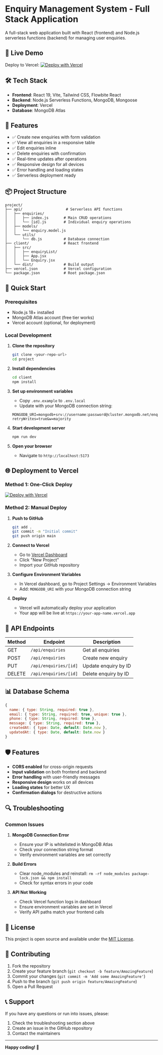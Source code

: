 # Enquiry Management System - Full Stack Application

A full-stack web application built with React (frontend) and Node.js serverless functions (backend) for managing user enquiries.

## 🚀 Live Demo

Deploy to Vercel: [![Deploy with Vercel](https://vercel.com/button)](https://vercel.com/new/clone?repository-url=https://github.com/yourusername/your-repo-name)

## 🛠️ Tech Stack

- **Frontend**: React 19, Vite, Tailwind CSS, Flowbite React
- **Backend**: Node.js Serverless Functions, MongoDB, Mongoose
- **Deployment**: Vercel
- **Database**: MongoDB Atlas

## 🌟 Features

- ✅ Create new enquiries with form validation
- ✅ View all enquiries in a responsive table
- ✅ Edit enquiries inline
- ✅ Delete enquiries with confirmation
- ✅ Real-time updates after operations
- ✅ Responsive design for all devices
- ✅ Error handling and loading states
- ✅ Serverless deployment ready

## 📦 Project Structure

```
project/
├── api/                    # Serverless API functions
│   ├── enquiries/
│   │   ├── index.js       # Main CRUD operations
│   │   └── [id].js        # Individual enquiry operations
│   ├── models/
│   │   └── enquiry.model.js
│   └── utils/
│       └── db.js          # Database connection
├── client/                # React frontend
│   ├── src/
│   │   ├── enquiryList/
│   │   ├── App.jsx
│   │   └── Enquiry.jsx
│   └── dist/              # Build output
├── vercel.json            # Vercel configuration
└── package.json           # Root package.json
```

## 🚀 Quick Start

### Prerequisites

- Node.js 18+ installed
- MongoDB Atlas account (free tier works)
- Vercel account (optional, for deployment)

### Local Development

1. **Clone the repository**
   ```bash
   git clone <your-repo-url>
   cd project
   ```

2. **Install dependencies**
   ```bash
   cd client
   npm install
   ```

3. **Set up environment variables**
   - Copy `.env.example` to `.env.local`
   - Update with your MongoDB connection string:
   ```
   MONGODB_URI=mongodb+srv://username:password@cluster.mongodb.net/enquiry_db?retryWrites=true&w=majority
   ```

4. **Start development server**
   ```bash
   npm run dev
   ```

5. **Open your browser**
   - Navigate to `http://localhost:5173`

## 🌐 Deployment to Vercel

### Method 1: One-Click Deploy

[![Deploy with Vercel](https://vercel.com/button)](https://vercel.com/new/clone?repository-url=https://github.com/yourusername/your-repo-name)

### Method 2: Manual Deploy

1. **Push to GitHub**
   ```bash
   git add .
   git commit -m "Initial commit"
   git push origin main
   ```

2. **Connect to Vercel**
   - Go to [Vercel Dashboard](https://vercel.com/dashboard)
   - Click "New Project"
   - Import your GitHub repository

3. **Configure Environment Variables**
   - In Vercel dashboard, go to Project Settings → Environment Variables
   - Add: `MONGODB_URI` with your MongoDB connection string

4. **Deploy**
   - Vercel will automatically deploy your application
   - Your app will be live at `https://your-app-name.vercel.app`

## 🔧 API Endpoints

| Method | Endpoint | Description |
|--------|----------|-------------|
| GET | `/api/enquiries` | Get all enquiries |
| POST | `/api/enquiries` | Create new enquiry |
| PUT | `/api/enquiries/[id]` | Update enquiry by ID |
| DELETE | `/api/enquiries/[id]` | Delete enquiry by ID |

## 📊 Database Schema

```javascript
{
  name: { type: String, required: true },
  email: { type: String, required: true, unique: true },
  phone: { type: String, required: true },
  message: { type: String, required: true },
  createdAt: { type: Date, default: Date.now },
  updatedAt: { type: Date, default: Date.now }
}
```

## 🛡️ Features

- **CORS enabled** for cross-origin requests
- **Input validation** on both frontend and backend
- **Error handling** with user-friendly messages
- **Responsive design** works on all devices
- **Loading states** for better UX
- **Confirmation dialogs** for destructive actions

## 🔍 Troubleshooting

### Common Issues

1. **MongoDB Connection Error**
   - Ensure your IP is whitelisted in MongoDB Atlas
   - Check your connection string format
   - Verify environment variables are set correctly

2. **Build Errors**
   - Clear node_modules and reinstall: `rm -rf node_modules package-lock.json && npm install`
   - Check for syntax errors in your code

3. **API Not Working**
   - Check Vercel function logs in dashboard
   - Ensure environment variables are set in Vercel
   - Verify API paths match your frontend calls

## 📝 License

This project is open source and available under the [MIT License](LICENSE).

## 🤝 Contributing

1. Fork the repository
2. Create your feature branch (`git checkout -b feature/AmazingFeature`)
3. Commit your changes (`git commit -m 'Add some AmazingFeature'`)
4. Push to the branch (`git push origin feature/AmazingFeature`)
5. Open a Pull Request

## 📞 Support

If you have any questions or run into issues, please:
1. Check the troubleshooting section above
2. Create an issue in the GitHub repository
3. Contact the maintainers

---

**Happy coding! 🎉**